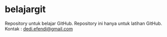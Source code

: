 # belajargit
Repository untuk belajar GitHub. Repository ini hanya untuk latihan GitHub. Kontak : dedi.efendi@gmail.com
